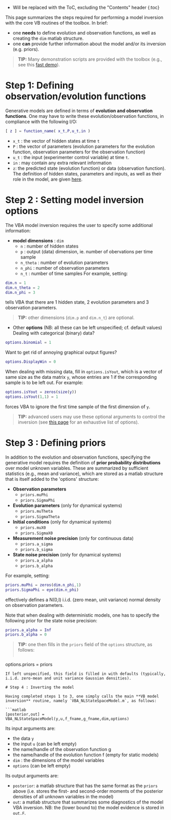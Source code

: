 * Will be replaced with the ToC, excluding the "Contents" header
{:toc}

This page summarizes the steps required for performing a model inversion with the core VB routines of the toolbox. In brief:

- one **needs** to define evolution and observation functions, as well as creating the `dim` matlab structure.
- one **can** provide further information about the model and/or its inversion (e.g. priors).

> **TIP:** Many demonstration scripts are provided with the toolbox (e.g., see this [fast demo](/wiki/Fast-demo-Q-learning-model)).

# Step 1: Defining observation/evolution functions

Generative models are defined in terms of **evolution and observation functions**. One may have to write these evolution/observation functions, in compliance with the following I/O:

```matlab
[ z ] = function_name( x_t,P,u_t,in )
```

- `x_t` : the vector of hidden states at time `t`
- `P` : the vector of parameters (evolution parameters for the evolution function, observation parameters for the observation function)
- `u_t` : the input (experimenter control variable) at time `t`.
- `in` : may contain any extra relevant information
- `z`: the predicted state (evolution function) or data (observation function).
The definition of hidden states, parameters and inputs, as well as their role in the model, are given [here](/wiki/Structure-of-VBA's-generative-model).

# Step 2 : Setting model inversion options

The VBA model inversion requires the user to specify some additional information:

- **model dimensions** : `dim`
  - `n` : number of hidden states
  - `p` : output (data) dimension, ie. number of obervations per time sample
  - `n_theta` : number of evolution parameters
  - `n_phi` : number of observation parameters
  - `n_t` : number of time samples
For example, setting:

```matlab
dim.n = 1
dim.n_theta = 2
dim.n_phi = 3
```
tells VBA that there are 1 hidden state, 2 evolution parameters and 3 observation parameters.

> **TIP:** other dimensions (`dim.p` and `dim.n_t`) are optional.

- Other **options** (NB: all these can be left unspecified; cf. default values)
Dealing with categorical (binary) data?

```matlab
options.binomial = 1
```
Want to get rid of annoying graphical output figures?

```matlab
options.DisplayWin = 0
```
When dealing with missing data, fill in `options.isYout`, which is a vector of same size as the data matrix `y`, whose entries are 1 if the corresponding sample is to be left out. For example:
```matlab
options.isYout = zeros(size(y))
options.isYout(1,1) = 1
```
forces VBA to ignore the first time sample of the first dimension of `y`.

> **TIP:** advanced users may use these optional arguments to control the inversion (see [this page](/wiki/Controlling-the-inversion-using-VBA-options) for an exhaustive list of options).

# Step 3 : Defining priors

In addition to the evolution and observation functions, specifying the generative model requires the definition of **prior probability distributions** over model unknown variables. These are summarized by sufficient statistics (e.g., mean and variance), which are stored as a matlab structure that is itself added to the 'options' structure:

- **Observation parameters**
  - `priors.muPhi`
  - `priors.SigmaPhi`
- **Evolution parameters** (only for dynamical systems)
  - `priors.muTheta`
  - `priors.SigmaTheta`
- **Initial conditions** (only for dynamical systems)
  - `priors.muX0`
  - `priors.SigmaX0`
- **Measurement noise precision** (only for continuous data)
  - `priors.a_sigma`
  - `priors.b_sigma`
- **State noise precision** (only for dynamical systems)
  - `priors.a_alpha`
  - `priors.b_alpha`

For example, setting:

```matlab
priors.muPhi = zeros(dim.n_phi,1)
priors.SigmaPhi = eye(dim.n_phi)
```
effectively defines a N(0,I) i.i.d. (zero mean, unit variance) normal density on observation parameters.

Note that when dealing with deterministic models, one has to specify the following prior for the state noise precision:

```matlab
priors.a_alpha = Inf
priors.b_alpha = 0
```

> **TIP:** one then fills in the `priors` field of the `options` structure, as follows:
>
>```matlab
options.priors = priors
```
If left unspecified, this field is filled in with defaults (typically, i.i.d. zero-mean and unit variance Gaussian densities).

# Step 4 : Inverting the model

Having completed steps 1 to 3, one simply calls the main **VB model inversion** routine, namely `VBA_NLStateSpaceModel.m`, as follows:

```matlab
[posterior,out] = VBA_NLStateSpaceModel(y,u,f_fname,g_fname,dim,options)
```
Its input arguments are:
- the data `y`
- the input `u` (can be left empty)
- the name/handle of the observation function g
- the name/handle of the evolution function f (empty for static models)
- `dim` : the dimensions of the model variables
- `options` (can be left empty)

Its output arguments are:
- `posterior`: a matlab structure that has the same format as the `priors` above (i.e. stores the first- and second-order moments of the posterior densities of all unknown variables in the model)
- `out`: a matlab structure that summarizes some diagnostics of the model VBA inversion. NB: the (lower bound to) the model evidence is stored in `out.F`.
